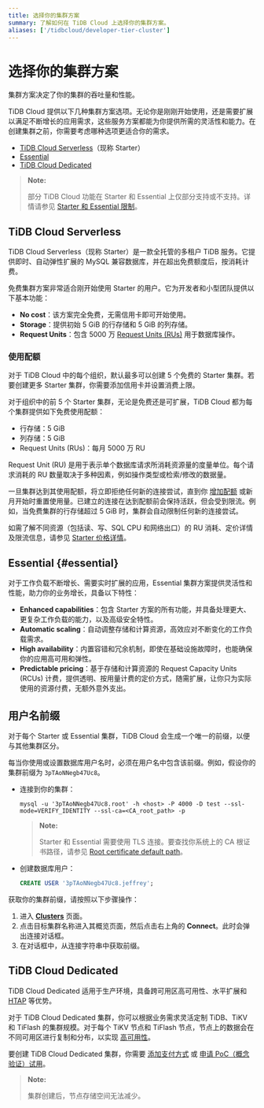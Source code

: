 ```yaml
---
title: 选择你的集群方案
summary: 了解如何在 TiDB Cloud 上选择你的集群方案。
aliases: ['/tidbcloud/developer-tier-cluster']
---
```


# 选择你的集群方案

集群方案决定了你的集群的吞吐量和性能。

TiDB Cloud 提供以下几种集群方案选项。无论你是刚刚开始使用，还是需要扩展以满足不断增长的应用需求，这些服务方案都能为你提供所需的灵活性和能力。在创建集群之前，你需要考虑哪种选项更适合你的需求。

- [TiDB Cloud Serverless](#tidb-cloud-serverless)（现称 Starter）
- [Essential](#essential)
- [TiDB Cloud Dedicated](#tidb-cloud-dedicated)

> **Note:**
>
> 部分 TiDB Cloud 功能在 Starter 和 Essential 上仅部分支持或不支持。详情请参见 [Starter 和 Essential 限制](/tidb-cloud/serverless-limitations.md)。

## TiDB Cloud Serverless

TiDB Cloud Serverless（现称 Starter）是一款全托管的多租户 TiDB 服务。它提供即时、自动弹性扩展的 MySQL 兼容数据库，并在超出免费额度后，按消耗计费。

免费集群方案非常适合刚开始使用 Starter 的用户。它为开发者和小型团队提供以下基本功能：

- **No cost**：该方案完全免费，无需信用卡即可开始使用。
- **Storage**：提供初始 5 GiB 的行存储和 5 GiB 的列存储。
- **Request Units**：包含 5000 万 [Request Units (RUs)](/tidb-cloud/tidb-cloud-glossary.md#request-unit) 用于数据库操作。

### 使用配额

对于 TiDB Cloud 中的每个组织，默认最多可以创建 5 个免费的 Starter 集群。若要创建更多 Starter 集群，你需要添加信用卡并设置消费上限。

对于组织中的前 5 个 Starter 集群，无论是免费还是可扩展，TiDB Cloud 都为每个集群提供如下免费使用配额：

- 行存储：5 GiB
- 列存储：5 GiB
- Request Units (RUs)：每月 5000 万 RU

Request Unit (RU) 是用于表示单个数据库请求所消耗资源量的度量单位。每个请求消耗的 RU 数量取决于多种因素，例如操作类型或检索/修改的数据量。

一旦集群达到其使用配额，将立即拒绝任何新的连接尝试，直到你 [增加配额](/tidb-cloud/manage-serverless-spend-limit.md#update-spending-limit) 或新月开始时重置使用量。已建立的连接在达到配额前会保持活跃，但会受到限流。例如，当免费集群的行存储超过 5 GiB 时，集群会自动限制任何新的连接尝试。

如需了解不同资源（包括读、写、SQL CPU 和网络出口）的 RU 消耗、定价详情及限流信息，请参见 [Starter 价格详情](https://www.pingcap.com/tidb-cloud-starter-pricing-details/)。

## Essential {#essential}

对于工作负载不断增长、需要实时扩展的应用，Essential 集群方案提供灵活性和性能，助力你的业务增长，具备以下特性：

- **Enhanced capabilities**：包含 Starter 方案的所有功能，并具备处理更大、更复杂工作负载的能力，以及高级安全特性。
- **Automatic scaling**：自动调整存储和计算资源，高效应对不断变化的工作负载需求。
- **High availability**：内置容错和冗余机制，即使在基础设施故障时，也能确保你的应用高可用和弹性。
- **Predictable pricing**：基于存储和计算资源的 Request Capacity Units (RCUs) 计费，提供透明、按用量计费的定价方式，随需扩展，让你只为实际使用的资源付费，无额外意外支出。

## 用户名前缀

<!--Important: Do not update the section name "User name prefix" because this section is referenced by TiDB backend error messages.-->

对于每个 Starter 或 Essential 集群，TiDB Cloud 会生成一个唯一的前缀，以便与其他集群区分。

每当你使用或设置数据库用户名时，必须在用户名中包含该前缀。例如，假设你的集群前缀为 `3pTAoNNegb47Uc8`。

- 连接到你的集群：

    ```shell
    mysql -u '3pTAoNNegb47Uc8.root' -h <host> -P 4000 -D test --ssl-mode=VERIFY_IDENTITY --ssl-ca=<CA_root_path> -p
    ```

    > **Note:**
    >
    > Starter 和 Essential 需要使用 TLS 连接。要查找你系统上的 CA 根证书路径，请参见 [Root certificate default path](/tidb-cloud/secure-connections-to-serverless-clusters.md#root-certificate-default-path)。

- 创建数据库用户：

    ```sql
    CREATE USER '3pTAoNNegb47Uc8.jeffrey';
    ```

获取你的集群前缀，请按照以下步骤操作：

1. 进入 [**Clusters**](https://tidbcloud.com/project/clusters) 页面。
2. 点击目标集群名称进入其概览页面，然后点击右上角的 **Connect**。此时会弹出连接对话框。
3. 在对话框中，从连接字符串中获取前缀。

## TiDB Cloud Dedicated

TiDB Cloud Dedicated 适用于生产环境，具备跨可用区高可用性、水平扩展和 [HTAP](https://en.wikipedia.org/wiki/Hybrid_transactional/analytical_processing) 等优势。

对于 TiDB Cloud Dedicated 集群，你可以根据业务需求灵活定制 TiDB、TiKV 和 TiFlash 的集群规模。对于每个 TiKV 节点和 TiFlash 节点，节点上的数据会在不同可用区进行复制和分布，以实现 [高可用性](/tidb-cloud/high-availability-with-multi-az.md)。

要创建 TiDB Cloud Dedicated 集群，你需要 [添加支付方式](/tidb-cloud/tidb-cloud-billing.md#payment-method) 或 [申请 PoC（概念验证）试用](/tidb-cloud/tidb-cloud-poc.md)。

> **Note:**
>
> 集群创建后，节点存储空间无法减少。